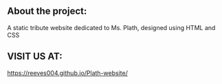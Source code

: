 ## About the project:
A static tribute website dedicated to Ms. Plath, designed using HTML and CSS
## VISIT US AT:
https://reeves004.github.io/Plath-website/
